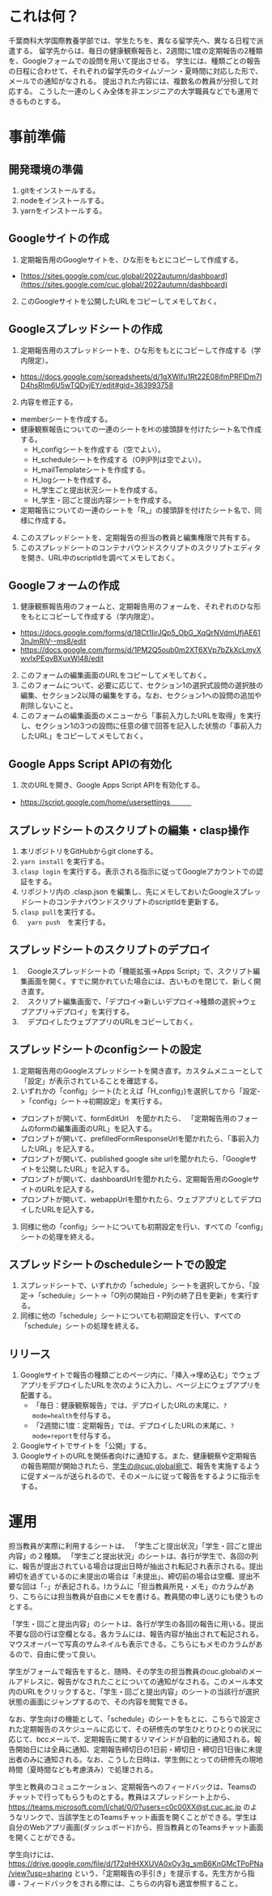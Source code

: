 # これは何？

千葉商科大学国際教養学部では、学生たちを、異なる留学先へ、異なる日程で派遣する。 
留学先からは、毎日の健康観察報告と、2週間に1度の定期報告の2種類を、Googleフォームでの設問を用いて提出させる。
学生には、種類ごとの報告の日程に合わせて、それぞれの留学先のタイムゾーン・夏時間に対応した形で、メールでの通知がなされる。
提出された内容には、複数名の教員が分担して対応する。
こうした一連のしくみ全体を非エンジニアの大学職員などでも運用できるものとする。

# 事前準備

## 開発環境の準備

1. gitをインストールする。
2. nodeをインストールする。
3. yarnをインストールする。

## Googleサイトの作成

1. 定期報告用のGoogleサイトを、ひな形をもとにコピーして作成する。
  * [https://sites.google.com/cuc.global/2022autumn/dashboard](https://sites.google.com/cuc.global/2022autumn/dashboard)
2. このGoogleサイトを公開したURLをコピーしてメモしておく。

## Googleスプレッドシートの作成

1. 定期報告用のスプレッドシートを、ひな形をもとにコピーして作成する（学内限定）。
  * https://docs.google.com/spreadsheets/d/1gXWlfu1Rt22E08ifmPRFlDm7ID4hsRIm6U5wTQDyjEY/edit#gid=363993758
2. 内容を修正する。
  * memberシートを作成する。
  * 健康観察報告についての一連のシートをH:の接頭辞を付けたシート名で作成する。
    * H_configシートを作成する（空でよい）。
    * H_scheduleシートを作成する（O列P列は空でよい）。
    * H_mailTemplateシートを作成する。
    * H_logシートを作成する。
    * H_学生ごと提出状況シートを作成する。
    * H_学生・回ごと提出内容シートを作成する。
  * 定期報告についての一連のシートを「R_」の接頭辞を付けたシート名で、同様に作成する。
4. このスプレッドシートを、定期報告の担当の教員と編集権限で共有する。
5. このスプレッドシートのコンテナバウンドスクリプトのスクリプトエディタを開き、URL中のscriptIdを調べてメモしておく。

## Googleフォームの作成

1. 健康観察報告用のフォームと、定期報告用のフォームを、それぞれのひな形をもとにコピーして作成する（学内限定）。
  * https://docs.google.com/forms/d/18Ct1IirJQp5_ObG_XqQrNVdmUfjAE613nJmRlV--ms8/edit
  * https://docs.google.com/forms/d/1PM2Q5oub0m2XT6XVp7bZkXcLmyXwvIxPEqvBXuxWl48/edit
2. このフォームの編集画面のURLをコピーしてメモしておく。
3. このフォームについて、必要に応じて、セクション1の選択式設問の選択肢の編集、セクション2以降の編集をする。なお、セクション1への設問の追加や削除しないこと。
4. このフォームの編集画面のメニューから「事前入力したURLを取得」を実行し、セクション1の3つの設問に任意の値で回答を記入した状態の「事前入力したURL」をコピーしてメモしておく。

## Google Apps Script APIの有効化

1. 次のURLを開き、Google Apps Script APIを有効化する。 
  * https://script.google.com/home/usersettings　　　

## スプレッドシートのスクリプトの編集・clasp操作

1. 本リポジトリをGitHubからgit cloneする。
2. `yarn install` を実行する。
3. `clasp login` を実行する。表示される指示に従ってGoogleアカウントでの認証をする。
4. リポジトリ内の .clasp.json を編集し、先にメモしておいたGoogleスプレッドシートのコンテナバウンドスクリプトのscriptIdを更新する。
5. `clasp pull`を実行する。
6. 　`yarn push`　を実行する。

## スプレッドシートのスクリプトのデプロイ

1. 　Googleスプレッドシートの「機能拡張->Apps Script」で、スクリプト編集画面を開く。すでに開かれていた場合には、古いものを閉じて、新しく開き直す。
2. 　スクリプト編集画面で、「デプロイ->新しいデプロイ->種類の選択->ウェブアプリ->デプロイ」を実行する。
3. 　デプロイしたウェブアプリのURLをコピーしておく。

## スプレッドシートのconfigシートの設定

1. 定期報告用のGoogleスプレッドシートを開き直す。カスタムメニューとして「設定」が表示されていることを確認する。
2. いずれかの「config」シート(たとえば「H_config」)を選択してから「設定->「config」シート->初期設定」を実行する。
  * プロンプトが開いて、formEditUrl　を聞かれたら、 「定期報告用のフォームのformの編集画面のURL」を記入する。
  * プロンプトが開いて、prefilledFormResponseUrlを聞かれたら、「事前入力したURL」を記入する。
  * プロンプトが開いて、published google site urlを聞かれたら、「Googleサイトを公開したURL」を記入する。
  * プロンプトが開いて、dashboardUrlを聞かれたら、定期報告用のGoogleサイトのURLを記入する。
  * プロンプトが開いて、webappUrlを聞かれたら、ウェブアプリとしてデプロイしたURLを記入する。
3. 同様に他の「config」シートについても初期設定を行い、すべての「config」シートの処理を終える。

## スプレッドシートのscheduleシートでの設定

1. スプレッドシートで、いずれかの「schedule」シートを選択してから、「設定->「schedule」シート->「O列の開始日・P列の終了日を更新」を実行する。
2. 同様に他の「schedule」シートについても初期設定を行い、すべての「schedule」シートの処理を終える。

## リリース

1. Googleサイトで報告の種類ごとのページ内に、「挿入->埋め込む」でウェブアプリをデプロイしたURLを次のように入力し、ページ上にウェブアプリを配置する。
   * 「毎日：健康観察報告」では、デプロイしたURLの末尾に、`?mode=health`を付与する。
   * 「2週間に1度：定期報告」では、デプロイしたURLの末尾に、`?mode=report`を付与する。
3. Googleサイトでサイトを「公開」する。
4. GoogleサイトのURLを関係者向けに通知する。また、健康観察や定期報告の報告期間が開始されたら、学生の@cuc.global宛で、報告を実施するように促すメールが送られるので、そのメールに従って報告をするように指示をする。

# 運用

担当教員が実際に利用するシートは、 「学生ごと提出状況」「学生・回ごと提出内容」の２種類。
「学生ごと提出状況」のシートは、各行が学生で、各回の列に、報告が提出されている場合は提出日時が抽出され転記され表示される。提出締切を過ぎているのに未提出の場合は「未提出」、締切前の場合は空欄、提出不要な回は「-」が表記される。Iカラムに「担当教員所見・メモ」のカラムがあり、こちらには担当教員が自由にメモを書ける。教員間の申し送りにも使うものとする。

「学生・回ごと提出内容」のシートは、各行が学生の各回の報告に用いる。提出不要な回の行は空欄となる。各カラムには、報告内容が抽出されて転記される。マウスオーバーで写真のサムネイルも表示できる。こちらにもメモのカラムがあるので、自由に使って良い。

学生がフォームで報告をすると、随時、その学生の担当教員のcuc.globalのメールアドレスに、報告がなされたことについての通知がなされる。このメール本文内のURLをクリックすると、「学生・回ごと提出内容」のシートの当該行が選択状態の画面にジャンプするので、その内容を閲覧できる。

なお、学生向けの機能として、「schedule」のシートをもとに、こちらで設定された定期報告のスケジュールに応じて、その研修先の学生ひとりひとりの状況に応じて、bccメールで、定期報告に関するリマインドが自動的に通知される。報告開始日には全員に通知、定期報告締切日の1日前・締切日・締切日1日後に未提出者のみに通知される。なお、こうした日時は、学生側にとっての研修先の現地時間（夏時間なども考慮済み）で処理される。

学生と教員のコミュニケーション、定期報告へのフィードバックは、Teamsのチャットで行ってもらうものとする。教員はスプレッドシート上から、https://teams.microsoft.com/l/chat/0/0?users=c0c00XX@st.cuc.ac.jp
のようなリンクで、当該学生とのTeamsチャット画面を開くことができる。学生は自分のWebアプリ画面(ダッシュボード)から、担当教員とのTeamsチャット画面を開くことができる。

学生向けには、https://drive.google.com/file/d/172qHHXXUVA0xOy3g_smB6KnGMcTPoPNa/view?usp=sharing
という、「定期報告の手引き」を提示する。先生方から指導・フィードバックをされる際には、こちらの内容も適宜参照すること。
